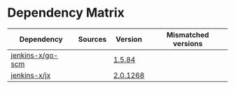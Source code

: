 # Dependency Matrix

Dependency | Sources | Version | Mismatched versions
---------- | ------- | ------- | -------------------
[jenkins-x/go-scm](https://github.com/jenkins-x/go-scm) |  | [1.5.84]() | 
[jenkins-x/jx](https://github.com/jenkins-x/jx) |  | [2.0.1268](https://github.com/jenkins-x/jx/releases/tag/v2.0.1268) | 

